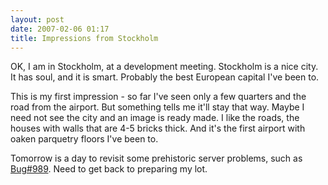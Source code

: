 ```yaml
---
layout: post
date: 2007-02-06 01:17
title: Impressions from Stockholm
---
```


OK, I am in Stockholm, at a development meeting. Stockholm is a nice city.
It has soul, and it is  smart. Probably the best European capital I've been
to. 

This is my first impression - so far I've seen only a few quarters and the
road from the airport. But something tells me it'll stay that way. Maybe I
need not see the city and an image is ready made. I like the roads, the
houses with walls that are 4-5 bricks thick. And it's the first airport with
oaken parquetry floors I've been to.

Tomorrow is a day to revisit some prehistoric server problems, such as <a
href="http://bugs.mysql.com/989">Bug#989</a>. Need to get back to preparing
my lot.
